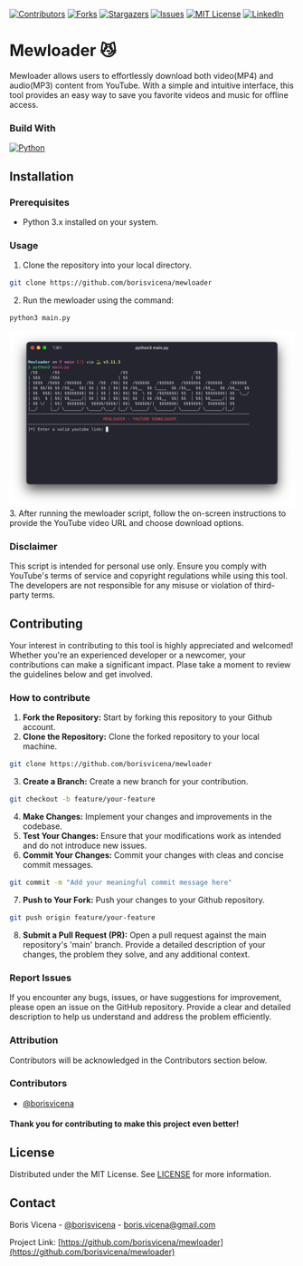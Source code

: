 [![Contributors][contributors-shield]][contributors-url]
[![Forks][forks-shield]][forks-url]
[![Stargazers][stars-shield]][stars-url]
[![Issues][issues-shield]][issues-url]
[![MIT License][license-shield]][license-url]
[![LinkedIn][linkedin-shield]][linkedin-url]

<!-- MAIN SECTION-->
# Mewloader 😼

Mewloader allows users to effortlessly download both video(MP4) and audio(MP3) content from YouTube. With a simple and intuitive interface, this tool provides an easy way to save you favorite videos and music for offline access.

### Build With
[![Python][Python]][Python-url]

<!-- INSTALLATION SECTION-->
## Installation

### Prerequisites
* Python 3.x installed on your system.

### Usage

1. Clone the repository into your local directory.
```bash
git clone https://github.com/borisvicena/mewloader
```
2. Run the mewloader using the command:
```bash
python3 main.py
```
![Screenshot](/static/mewloader_screenshot.png)
3. After running the mewloader script, follow the on-screen instructions to provide the YouTube video URL and choose download options.

### Disclaimer

This script is intended for personal use only. Ensure you comply with YouTube's terms of service and copyright regulations while using this tool. The developers are not responsible for any misuse or violation of third-party terms.


<!-- CONTRIBUTING SECTION-->
## Contributing

Your interest in contributing to this tool is highly appreciated and welcomed!
Whether you're an experienced developer or a newcomer, your contributions can make a significant impact. Plase take a moment to review the guidelines below and get involved.

### How to contribute
1. <b>Fork the Repository:</b> Start by forking this repository to your Github account.
2. <b>Clone the Repository:</b> Clone the forked repository to your local machine.
```bash
git clone https://github.com/borisvicena/mewloader
```
3. <b>Create a Branch:</b> Create a new branch for your contribution.
```bash
git checkout -b feature/your-feature
```
4. <b>Make Changes:</b> Implement your changes and improvements in the codebase.
5. <b>Test Your Changes:</b> Ensure that your modifications work as intended and do not introduce new issues.
6. <b>Commit Your Changes:</b> Commit your changes with cleas and concise commit messages.
```bash
git commit -m "Add your meaningful commit message here"
```
7. <b>Push to Your Fork:</b> Push your changes to your Github repository.
```bash
git push origin feature/your-feature
```
8. <b>Submit a Pull Request (PR):</b> Open a pull request against the main repository's 'main' branch. Provide a detailed description of your changes, the problem they solve, and any additional context.

### Report Issues

If you encounter any bugs, issues, or have suggestions for improvement, please open an issue on the GitHub repository. Provide a clear and detailed description to help us understand and address the problem efficiently.

### Attribution

Contributors will be acknowledged in the Contributors section below.

### Contributors
* [@borisvicena](https://github.com/borisvicena)

#### Thank you for contributing to make this project even better!


<!-- LICENSE SECTION-->
## License

Distributed under the MIT License. See [LICENSE](https://choosealicense.com/licenses/mit/) for more information.


<!-- CONTACT SECTION-->
## Contact

Boris Vicena - [@borisvicena](https://linkedin.com/in/borisvicena) - boris.vicena@gmail.com

Project Link: [https://github.com/borisvicena/mewloader](https://github.com/borisvicena/mewloader)


<!-- MARKDOWN LINKS -->
[contributors-shield]: https://img.shields.io/github/contributors/borisvicena/mewloader.svg?style=for-the-badge
[contributors-url]: https://github.com/borisvicena/mewloader/graphs/contributors

[forks-shield]: https://img.shields.io/github/forks/borisvicena/mewloader.svg?style=for-the-badge
[forks-url]: https://github.com/borisvicena/mewloader/network/members
[stars-shield]: https://img.shields.io/github/stars/borisvicena/mewloader.svg?style=for-the-badge
[stars-url]: https://github.com/borisvicena/mewloader/stargazers
[issues-shield]: https://img.shields.io/github/issues/borisvicena/mewloader.svg?style=for-the-badge
[issues-url]: https://github.com/borisvicena/mewloader/issues
[license-shield]: https://img.shields.io/github/license/borisvicena/mewloader.svg?style=for-the-badge
[license-url]: https://github.com/borisvicena/mewloader/blob/main/LICENSE
[linkedin-shield]: https://img.shields.io/badge/-LinkedIn-black.svg?style=for-the-badge&logo=linkedin&colorB=555
[linkedin-url]: https://linkedin.com/in/borisvicena
[Python]: https://img.shields.io/badge/python-306998?style=for-the-badge&logo=python&logoColor=white
[Python-url]: https://www.python.org